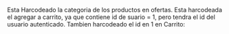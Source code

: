 Esta Harcodeado la categoria de los productos en ofertas.
Esta harcodeada el agregar a carrito, ya que contiene id de suario = 1, pero tendra el id del usuario autenticado.
Tambien harcodeado el id en 1 en Carrito:
